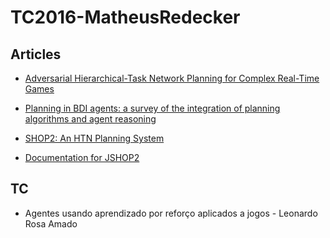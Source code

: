 # TC2016-MatheusRedecker

## Articles

- [Adversarial Hierarchical-Task Network Planning for Complex Real-Time Games](http://ijcai.org/papers15/Papers/IJCAI15-236.pdf)

- [Planning in BDI agents: a survey of the integration of planning algorithms and agent reasoning](http://journals.cambridge.org/download.php?file=%2FKER%2FKER30_01%2FS0269888913000337a.pdf&code=f7114d6160913887e332fec41a70bb64)

- [SHOP2: An HTN Planning System](https://www.jair.org/media/1141/live-1141-2152-jair.pdf)

- [Documentation for JSHOP2](https://www.ida.liu.se/~TDDD48/labs/2015/lab4/JSHOP2.pdf)

## TC

- Agentes usando aprendizado por reforço aplicados a jogos - Leonardo Rosa Amado